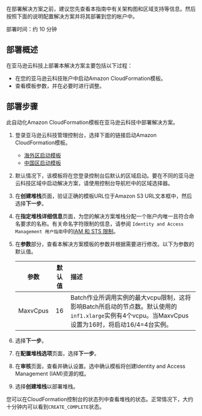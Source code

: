 在部署解决方案之前，建议您先查看本指南中有关架构图和区域支持等信息。然后按照下面的说明配置解决方案并将其部署到您的帐户中。

部署时间：约 10 分钟

## 部署概述
在亚马逊云科技上部署本解决方案主要包括以下过程：

- 在您的亚马逊云科技账户中启动Amazon CloudFormation模板。
- 查看模板参数，并在必要时进行调整。

## 部署步骤

此自动化Amazon CloudFormation模板在亚马逊云科技中部署解决方案。

1. 登录亚马逊云科技管理控制台，选择下面的链接启动Amazon CloudFormation模板。
    - [海外区启动模板][launch-template]
    - [中国区启动模板][launch-template-cn]

2. 默认情况下，该模板将在您登录控制台后默认的区域启动。要在不同的亚马逊云科技区域中启动解决方案，请使用控制台导航栏中的区域选择器。
3. 在**创建堆栈**页面，验证正确的模板URL位于Amazon S3 URL文本框中，然后选择**下一步**。
4. 在**指定堆栈详细信息**页面，为您的解决方案堆栈分配一个账户内唯一且符合命名要求的名称。有关命名字符限制的信息，请参阅 `Identity and Access Management 用户指南`中的[IAM 和 STS 限制][iam-limit]。
5. 在**参数**部分，查看本解决方案模板的参数并根据需要进行修改。以下为参数的默认值。

    |         参数        |    默认值    |                                                      描述                                                      |
    |:-------------------:|:------------:|:--------------------------------------------------------------------------------------------------------------|
    |  MaxvCpus | 16 | Batch作业所调用实例的最大vcpu限制，这将影响Batch所启动的节点数。默认使用的`inf1.xlarge`实例有4个vcpu。当MaxvCpus设置为16时，将启动16/4=4台实例。 |

6. 选择**下一步**。
7. 在**配置堆栈选项**页面，选择**下一步**。
8. 在**审核**页面，查看并确认设置。选中确认模板将创建Identity and Access Management (IAM)资源的框。
9. 选择**创建堆栈**以部署堆栈。

您可以在CloudFormation控制台的状态列中查看堆栈的状态。正常情况下，大约十分钟内可以看到`CREATE_COMPLETE`状态。


[launch-template]: https://console.aws.amazon.com/cloudformation/home?region=us-west-2#/stacks/new?stackName=SuperResolution&templateURL=https://aws-gcr-solutions.s3.amazonaws.com/Aws-gcr-ai-super-resolution/latest/SuperResolutionStack.template
[launch-template-cn]: https://console.amazonaws.cn/cloudformation/home?region=cn-north-1#/stacks/new?stackName=SuperResolution&templateURL=https://aws-gcr-solutions.s3.cn-north-1.amazonaws.com.cn/Aws-gcr-ai-super-resolution/latest/SuperResolutionStack.template
[iam-limit]: https://docs.aws.amazon.com/IAM/latest/UserGuide/reference_iam-quotas.html